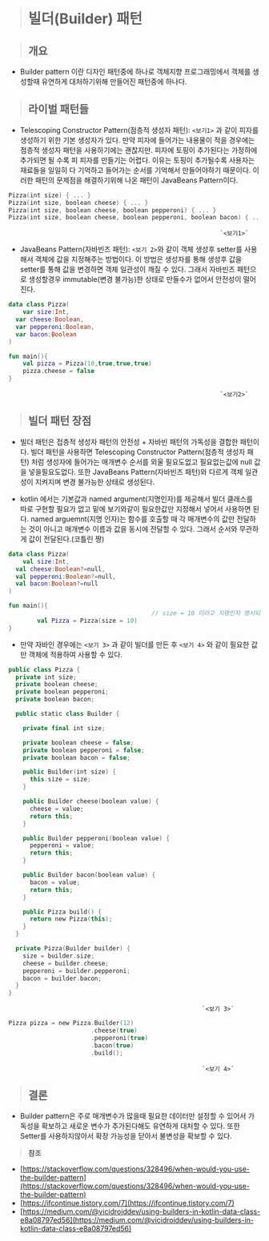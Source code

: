> # 빌더(Builder) 패턴

> ## 개요

- Builder pattern 이란 디자인 패턴중에 하나로 객체지향 프로그래밍에서 객체를 생성할때 유연하게 대처하기위해 만들어진 패턴중에 하나다.

> ## 라이벌 패턴들

- Telescoping Constructor Pattern(점층적 생성자 패턴):   `<보기1>` 과 같이 피자를 생성하기 위한 기본 생성자가 있다. 만약 피자에 들어가는 내용물이 적을 경우에는 점층적 생성자 패턴을 사용하기에는 괜찮지만. 피자에 토핑이 추가된다는 가정하에 추가되면 될 수록 피 피자를 만들기는 어렵다. 이유는 토핑이 추가될수록 사용자는 재료들을 일일히 다 기억하고 들어가는 순서를 기억해서 만들어야하기 때문이다. 이러한 패턴의 문제점을 해결하기위해 나온 패턴이 JavaBeans Pattern이다.

```kotlin
Pizza(int size) { ... }        
Pizza(int size, boolean cheese) { ... }    
Pizza(int size, boolean cheese, boolean pepperoni) { ... }    
Pizza(int size, boolean cheese, boolean pepperoni, boolean bacon) { ... } 
```

                                                               `<보기1>`

- JavaBeans Pattern(자바빈즈 패턴): `<보기 2>`와 같이 객체 생성후 setter를 사용해서 객체에 값을 지정해주는 방법이다. 이 방법은 생성자를 통해 생성후 값을 setter를 통해 값을 변경하면 객체 일관성이 깨질 수 있다. 그래서 자바빈즈 패턴으로 생성할경우 immutable(변경 불가능)한 상태로 만들수가 없어서 안전성이 떨어진다.

```kotlin
data class Pizza(
	var size:Int,
  var cheese:Boolean,
  var pepperoni:Boolean,
  var bacon:Boolean
)

fun main(){
	val pizza = Pizza(10,true,true,true)
	pizza.cheese = false
}
```

                                                               `<보기2>`

> ## 빌더 패턴 장점 

- 빌더 패턴은 접층적 생성자 패턴의 안전성 + 자바빈 패턴의 가독성을 결합한 패턴이다. 빌더 패턴을 사용하면 Telescoping Constructor Pattern(점층적 생성자 패턴) 처럼 생성자에 들어가는 매개변수 순서를 외울 필요도없고 필요없는값에 null 값을 넣을필요도없다. 또한 JavaBeans Pattern(자바빈즈 패턴)와 다르게 객체 일관성이 지켜지며 변경 불가능한 상태로 생성된다.

- kotlin 에서는 기본값과 named argument(지명인자)를 제공해서 빌더 클래스를 따로 구현할 필요가 없고 밑에 보기와같이 필요한값만 지정해서 넣어서 사용하면 된다. named arguemnt(지명 인자)는 함수를 호출할 때 각 매개변수의 값만 전달하는 것이 아니고 매개변수 이름과 값을 동시에 전달할 수 있다. 그래서 순서와 무관하게 값이 전달된다.(코틀린 짱)

```kotlin
data class Pizza(
	val size:Int,
  val cheese:Boolean?=null,
  val pepperoni:Boolean?=null,
  val bacon:Boolean?=null
)

fun main(){
										// size = 10 이라고 지명인자 명시되어있다.
		val Pizza = Pizza(size = 10)
}
```

- 만약 자바인 경우에는 `<보기 3>` 과 같이 빌더를 만든 후 `<보기 4>` 와 같이 필요한 값만 객체에 적용하여 사용할 수 있다.

```kotlin
public class Pizza {
  private int size;
  private boolean cheese;
  private boolean pepperoni;
  private boolean bacon;

  public static class Builder {

    private final int size;

    private boolean cheese = false;
    private boolean pepperoni = false;
    private boolean bacon = false;

    public Builder(int size) {
      this.size = size;
    }

    public Builder cheese(boolean value) {
      cheese = value;
      return this;
    }

    public Builder pepperoni(boolean value) {
      pepperoni = value;
      return this;
    }

    public Builder bacon(boolean value) {
      bacon = value;
      return this;
    }

    public Pizza build() {
      return new Pizza(this);
    }
  }

  private Pizza(Builder builder) {
    size = builder.size;
    cheese = builder.cheese;
    pepperoni = builder.pepperoni;
    bacon = builder.bacon;
  }
}
```

                                                          `<보기 3>`

```kotlin
Pizza pizza = new Pizza.Builder(12)
                       .cheese(true)
                       .pepperoni(true)
                       .bacon(true)
                       .build();
```

                                                          `<보기 4>`

>## 결론

- Builder pattern은 주로 매개변수가 많을때 필요한 데이터만 설정할 수 있어서 가독성을 확보하고 새로운 변수가 추가된다해도 유연하게 대처할 수 있다. 또한 Setter를 사용하지않아서 확장 가능성을 닫아서 불변성을 확보할 수 있다.

> **참조**

- [https://stackoverflow.com/questions/328496/when-would-you-use-the-builder-pattern](https://stackoverflow.com/questions/328496/when-would-you-use-the-builder-pattern)
- [https://ifcontinue.tistory.com/7](https://ifcontinue.tistory.com/7)
- [https://medium.com/@vicidroiddev/using-builders-in-kotlin-data-class-e8a08797ed56](https://medium.com/@vicidroiddev/using-builders-in-kotlin-data-class-e8a08797ed56)
